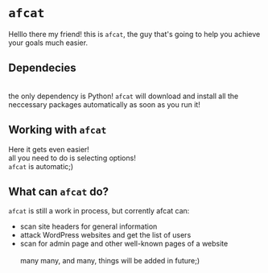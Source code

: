 # `afcat`
Helllo there my friend!
this is `afcat`, the guy that's going to help you achieve your goals much easier.

## Dependecies
<br>the only dependency is Python! `afcat` will download and install all the neccessary packages automatically as soon as you run it!
<br>

## Working with `afcat`
Here it gets even easier!<br>all you need to do is selecting options!<br>`afcat` is automatic;)
<br>
## What can `afcat` do?
`afcat` is still a work in process, but corrently afcat can:
* scan site headers for general information
* attack WordPress websites and get the list of users
* scan for admin page and other well-known pages of a website
<br><br> many many, and many, things will be added in future;)
